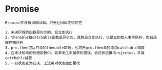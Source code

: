 # Promise
    Promise并没有消除回调，只是让回调变得可控

    1，未决阶段的函数是同步的，会立即执行
    2，thenable和catchable函数是异步的，就算是立即执行，也是立即放入事件队列，而且是放在微队列
    3，pro.then可以只添加thenable函数，也可用pro.then单独添加catchable函数
    4，在未决阶段的处理函数中，如果发生未捕获的错误，会将状态推向rejected，并被catchable捕获
    5，一旦状态变为已决，无法再对状态做出更改
